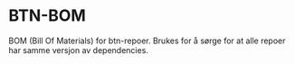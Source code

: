 # BTN-BOM
BOM (Bill Of Materials) for btn-repoer. Brukes for å sørge for at alle repoer har samme versjon av dependencies.
